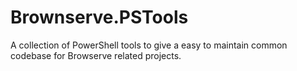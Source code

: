 # Brownserve.PSTools
A collection of PowerShell tools to give a easy to maintain common codebase for Browserve related projects.
